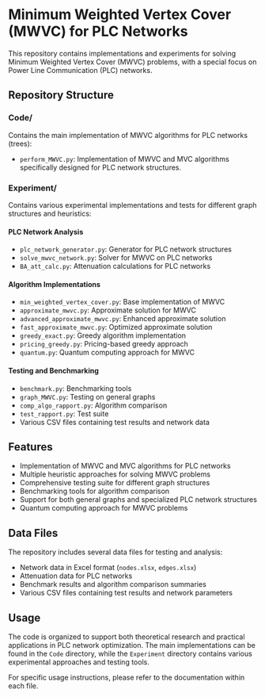 # Minimum Weighted Vertex Cover (MWVC) for PLC Networks

This repository contains implementations and experiments for solving Minimum Weighted Vertex Cover (MWVC) problems, with a special focus on Power Line Communication (PLC) networks.

## Repository Structure

### Code/
Contains the main implementation of MWVC algorithms for PLC networks (trees):
- `perform_MWVC.py`: Implementation of MWVC and MVC algorithms specifically designed for PLC network structures.

### Experiment/
Contains various experimental implementations and tests for different graph structures and heuristics:

#### PLC Network Analysis
- `plc_network_generator.py`: Generator for PLC network structures
- `solve_mwvc_network.py`: Solver for MWVC on PLC networks
- `BA_att_calc.py`: Attenuation calculations for PLC networks

#### Algorithm Implementations
- `min_weighted_vertex_cover.py`: Base implementation of MWVC
- `approximate_mwvc.py`: Approximate solution for MWVC
- `advanced_approximate_mwvc.py`: Enhanced approximate solution
- `fast_approximate_mwvc.py`: Optimized approximate solution
- `greedy_exact.py`: Greedy algorithm implementation
- `pricing_greedy.py`: Pricing-based greedy approach
- `quantum.py`: Quantum computing approach for MWVC

#### Testing and Benchmarking
- `benchmark.py`: Benchmarking tools
- `graph_MWVC.py`: Testing on general graphs
- `comp_algo_rapport.py`: Algorithm comparison
- `test_rapport.py`: Test suite
- Various CSV files containing test results and network data

## Features

- Implementation of MWVC and MVC algorithms for PLC networks
- Multiple heuristic approaches for solving MWVC problems
- Comprehensive testing suite for different graph structures
- Benchmarking tools for algorithm comparison
- Support for both general graphs and specialized PLC network structures
- Quantum computing approach for MWVC problems

## Data Files

The repository includes several data files for testing and analysis:
- Network data in Excel format (`nodes.xlsx`, `edges.xlsx`)
- Attenuation data for PLC networks
- Benchmark results and algorithm comparison summaries
- Various CSV files containing test results and network parameters

## Usage

The code is organized to support both theoretical research and practical applications in PLC network optimization. The main implementations can be found in the `Code` directory, while the `Experiment` directory contains various experimental approaches and testing tools.

For specific usage instructions, please refer to the documentation within each file. 